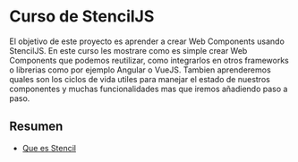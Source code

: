 # Curso de StencilJS

El objetivo de este proyecto es aprender a crear Web Components usando StencilJS.
En este curso les mostrare como es simple crear Web Components que podemos reutilizar, como integrarlos en otros frameworks o librerias como por ejemplo Angular o VueJS. Tambien aprenderemos quales son los ciclos de vida utiles para manejar el estado de nuestros componentes y muchas funcionalidades mas que iremos añadiendo paso a paso.

## Resumen
- [Que es Stencil](https://github.com/grandemayta/stenciljs-course/tree/es/01/que-es-stenciljs)
